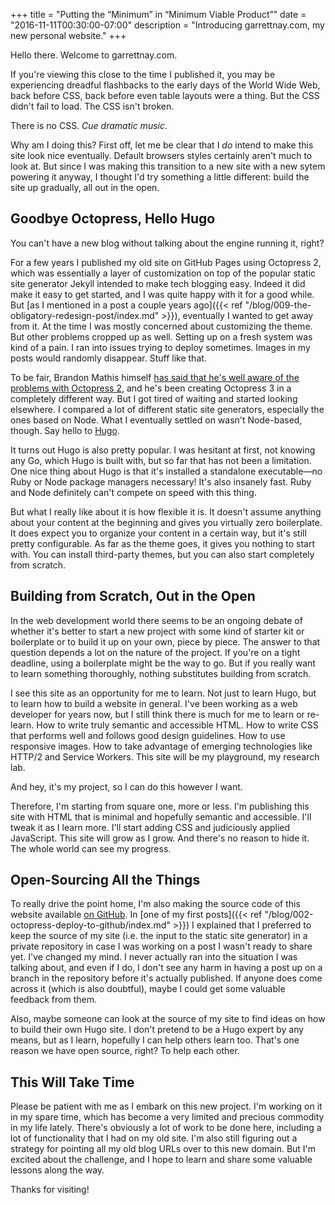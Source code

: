 +++
title = "Putting the “Minimum” in “Minimum Viable Product”"
date = "2016-11-11T00:30:00-07:00"
description = "Introducing garrettnay.com, my new personal website."
+++

Hello there. Welcome to garrettnay.com.

If you're viewing this close to the time I published it, you may be experiencing
dreadful flashbacks to the early days of the World Wide Web, back before CSS,
back before even table layouts were a thing. But the CSS didn't fail to load.
The CSS isn't broken.

There is no CSS. <i>Cue dramatic music</i>.

Why am I doing this? First off, let me be clear that I _do_ intend to make this
site look nice eventually. Default browsers styles certainly aren't much to look
at. But since I was making this transition to a new site with a new sytem
powering it anyway, I thought I'd try something a little different: build the
site up gradually, all out in the open.

<!--more-->

## Goodbye Octopress, Hello Hugo

You can't have a new blog without talking about the engine running it, right?

For a few years I published my old site on GitHub Pages using Octopress 2, which
was essentially a layer of customization on top of the popular static site
generator Jekyll intended to make tech blogging easy. Indeed it did make it easy
to get started, and I was quite happy with it for a good while. But [as I
mentioned in a post a couple years
ago]({{< ref "/blog/009-the-obligatory-redesign-post/index.md" >}}), eventually
I wanted to get away from it. At the time I was mostly concerned about
customizing the theme. But other problems cropped up as well. Setting up on a
fresh system was kind of a pain. I ran into issues trying to deploy sometimes.
Images in my posts would randomly disappear. Stuff like that.

To be fair, Brandon Mathis himself
[has said that he's well aware of the problems with Octopress 2](http://octopress.org/2015/01/15/octopress-3.0-is-coming/),
and he's been creating Octopress 3 in a completely different way. But I got
tired of waiting and started looking elsewhere. I compared a lot of different
static site generators, especially the ones based on Node. What I eventually
settled on wasn't Node-based, though. Say hello to [Hugo](http://gohugo.io).

It turns out Hugo is also pretty popular. I was hesitant at first, not knowing
any Go, which Hugo is built with, but so far that has not been a limitation. One
nice thing about Hugo is that it's installed a standalone executable—no Ruby or
Node package managers necessary! It's also insanely fast. Ruby and Node
definitely can't compete on speed with this thing.

But what I really like about it is how flexible it is. It doesn't assume
anything about your content at the beginning and gives you virtually zero
boilerplate. It does expect you to organize your content in a certain way, but
it's still pretty configurable. As far as the theme goes, it gives you nothing
to start with. You can install third-party themes, but you can also start
completely from scratch.

## Building from Scratch, Out in the Open

In the web development world there seems to be an ongoing debate of whether it's
better to start a new project with some kind of starter kit or boilerplate or to
build it up on your own, piece by piece. The answer to that question depends a
lot on the nature of the project. If you're on a tight deadline, using a
boilerplate might be the way to go. But if you really want to learn something
thoroughly, nothing substitutes building from scratch.

I see this site as an opportunity for me to learn. Not just to learn Hugo, but
to learn how to build a website in general. I've been working as a web developer
for years now, but I still think there is much for me to learn or re-learn. How
to write truly semantic and accessible HTML. How to write CSS that performs well
and follows good design guidelines. How to use responsive images. How to take
advantage of emerging technologies like HTTP/2 and Service Workers. This site
will be my playground, my research lab.

And hey, it's my project, so I can do this however I want.

Therefore, I'm starting from square one, more or less. I'm publishing this site
with HTML that is minimal and hopefully semantic and accessible. I'll tweak it
as I learn more. I'll start adding CSS and judiciously applied JavaScript. This
site will grow as I grow. And there's no reason to hide it. The whole world can
see my progress.

## Open-Sourcing All the Things

To really drive the point home, I'm also making the source code of this website
available [on GitHub](https://github.com/garrettn/garettnay.com). In [one of my
first posts]({{< ref "/blog/002-octopress-deploy-to-github/index.md" >}}) I
explained that I preferred to keep the source of my site (i.e. the input to the
static site generator) in a private repository in case I was working on a post I
wasn't ready to share yet. I've changed my mind. I never actually ran into the
situation I was talking about, and even if I do, I don't see any harm in having
a post up on a branch in the repository before it's actually published. If
anyone does come across it (which is also doubtful), maybe I could get some
valuable feedback from them.

Also, maybe someone can look at the source of my site to find ideas on how to
build their own Hugo site. I don't pretend to be a Hugo expert by any means, but
as I learn, hopefully I can help others learn too. That's one reason we have
open source, right? To help each other.

## This Will Take Time

Please be patient with me as I embark on this new project. I'm working on it in
my spare time, which has become a very limited and precious commodity in my life
lately. There's obviously a lot of work to be done here, including a lot of
functionality that I had on my old site. I'm also still figuring out a strategy
for pointing all my old blog URLs over to this new domain. But I'm excited about
the challenge, and I hope to learn and share some valuable lessons along the
way.

Thanks for visiting!
